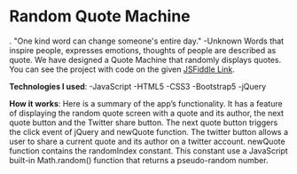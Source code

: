# Random Quote Machine
. "One kind word can change someone's entire day." -Unknown
Words that inspire people, expresses emotions, thoughts of people are described as quote. We have designed a Quote Machine that randomly displays quotes.
You can see the project with code on the given [JSFiddle Link](https://jsfiddle.net/nazmeen/bqupcs3L/89/).

**Technologies I used**:
-JavaScript
-HTML5
-CSS3
-Bootstrap5
-jQuery

**How it works**:
Here is a summary of the app’s functionality. It has a feature of displaying the random quote screen with a quote and its author, the next quote button and the Twitter 
share button. The next quote button triggers the click event of jQuery and newQuote function. The twitter button allows a user to share a current quote and its author on 
a twitter account. newQuote function contains the randomIndex constant. This constant use a JavaScript built-in Math.random() function that returns a pseudo-random 
number.

